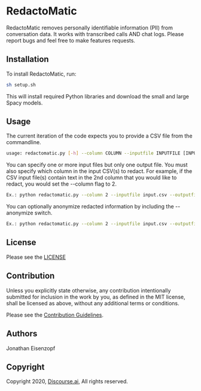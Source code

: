 # RedactoMatic

RedactoMatic removes personally identifiable information (PII) from conversation data. It works with transcribed calls AND chat logs. Please report bugs and feel free to make features requests.

## Installation

To install RedactoMatic, run:

```sh
sh setup.sh
```

This will install required Python libraries and download the small and large Spacy models.

## Usage

The current iteration of the code expects you to provide a CSV file from the commandline.

```sh
usage: redactomatic.py [-h] --column COLUMN --inputfile INPUTFILE [INPUTFILE ...] --outputfile OUTPUTFILE
```

You can specify one or more input files but only one output file. You must also specify which column in the input CSV(s) to redact. For example, if the CSV input file(s) contain text in the 2nd column that you would like to redact, you would set the  --column flag to 2.

```sh
Ex.: python redactomatic.py --column 2 --inputfile input.csv --outputfile output.csv
```

You can optionally anonymize redacted information by including the --anonymize switch.

```sh
Ex.: python redactomatic.py --column 2 --inputfile input.csv --outputfile output.csv --anonymize
```

## License

Please see the [LICENSE](LICENSE)

## Contribution

Unless you explicitly state otherwise, any contribution intentionally submitted
for inclusion in the work by you, as defined in the MIT license, shall
be licensed as above, without any additional terms or conditions.

Please see the [Contribution Guidelines](CONTRIBUTING.md).

## Authors

Jonathan Eisenzopf

## Copyright

Copyright 2020, [Discourse.ai](https://www.discourse.ai), All rights reserved.
